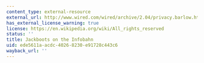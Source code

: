 ```yaml
---
content_type: external-resource
external_url: http://www.wired.com/wired/archive/2.04/privacy.barlow.html
has_external_license_warning: true
license: https://en.wikipedia.org/wiki/All_rights_reserved
status: ''
title: Jackboots on the Infobahn
uid: ede5611a-acdc-4026-8230-e91728c443c6
wayback_url: ''
---
```

